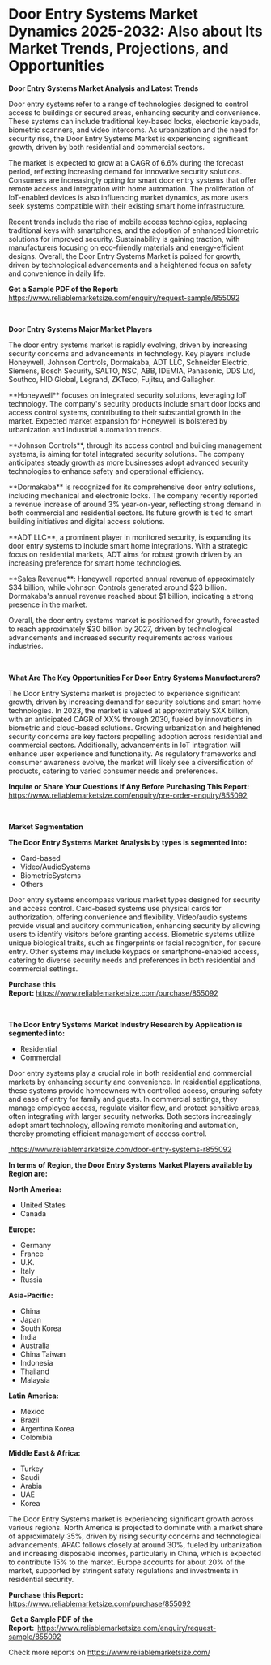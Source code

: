 <p><h1>Door Entry Systems Market Dynamics 2025-2032: Also about Its Market Trends, Projections, and Opportunities</h1></p><p><strong>Door Entry Systems Market Analysis and Latest Trends</strong></p>
<p><p>Door entry systems refer to a range of technologies designed to control access to buildings or secured areas, enhancing security and convenience. These systems can include traditional key-based locks, electronic keypads, biometric scanners, and video intercoms. As urbanization and the need for security rise, the Door Entry Systems Market is experiencing significant growth, driven by both residential and commercial sectors.</p><p>The market is expected to grow at a CAGR of 6.6% during the forecast period, reflecting increasing demand for innovative security solutions. Consumers are increasingly opting for smart door entry systems that offer remote access and integration with home automation. The proliferation of IoT-enabled devices is also influencing market dynamics, as more users seek systems compatible with their existing smart home infrastructure.</p><p>Recent trends include the rise of mobile access technologies, replacing traditional keys with smartphones, and the adoption of enhanced biometric solutions for improved security. Sustainability is gaining traction, with manufacturers focusing on eco-friendly materials and energy-efficient designs. Overall, the Door Entry Systems Market is poised for growth, driven by technological advancements and a heightened focus on safety and convenience in daily life.</p></p>
<p><strong>Get a Sample PDF of the Report:&nbsp;</strong> <a href="https://www.reliablemarketsize.com/enquiry/request-sample/855092?utm_campaign=3345&utm_medium=2&utm_source=Github&utm_content=ia&utm_term=08042025&utm_id=door-entry-systems">https://www.reliablemarketsize.com/enquiry/request-sample/855092</a></p>
<p>&nbsp;</p>
<p><strong>Door Entry Systems Major Market Players</strong></p>
<p><p>The door entry systems market is rapidly evolving, driven by increasing security concerns and advancements in technology. Key players include Honeywell, Johnson Controls, Dormakaba, ADT LLC, Schneider Electric, Siemens, Bosch Security, SALTO, NSC, ABB, IDEMIA, Panasonic, DDS Ltd, Southco, HID Global, Legrand, ZKTeco, Fujitsu, and Gallagher.</p><p>**Honeywell** focuses on integrated security solutions, leveraging IoT technology. The company's security products include smart door locks and access control systems, contributing to their substantial growth in the market. Expected market expansion for Honeywell is bolstered by urbanization and industrial automation trends.</p><p>**Johnson Controls**, through its access control and building management systems, is aiming for total integrated security solutions. The company anticipates steady growth as more businesses adopt advanced security technologies to enhance safety and operational efficiency.</p><p>**Dormakaba** is recognized for its comprehensive door entry solutions, including mechanical and electronic locks. The company recently reported a revenue increase of around 3% year-on-year, reflecting strong demand in both commercial and residential sectors. Its future growth is tied to smart building initiatives and digital access solutions.</p><p>**ADT LLC**, a prominent player in monitored security, is expanding its door entry systems to include smart home integrations. With a strategic focus on residential markets, ADT aims for robust growth driven by an increasing preference for smart home technologies.</p><p>**Sales Revenue**: Honeywell reported annual revenue of approximately $34 billion, while Johnson Controls generated around $23 billion. Dormakaba's annual revenue reached about $1 billion, indicating a strong presence in the market.</p><p>Overall, the door entry systems market is positioned for growth, forecasted to reach approximately $30 billion by 2027, driven by technological advancements and increased security requirements across various industries.</p></p>
<p>&nbsp;</p>
<p><strong>What Are The Key Opportunities For Door Entry Systems Manufacturers?</strong></p>
<p><p>The Door Entry Systems market is projected to experience significant growth, driven by increasing demand for security solutions and smart home technologies. In 2023, the market is valued at approximately $XX billion, with an anticipated CAGR of XX% through 2030, fueled by innovations in biometric and cloud-based solutions. Growing urbanization and heightened security concerns are key factors propelling adoption across residential and commercial sectors. Additionally, advancements in IoT integration will enhance user experience and functionality. As regulatory frameworks and consumer awareness evolve, the market will likely see a diversification of products, catering to varied consumer needs and preferences.</p></p>
<p><strong>Inquire or Share Your Questions If Any Before Purchasing This Report:</strong> <a href="https://www.reliablemarketsize.com/enquiry/pre-order-enquiry/855092?utm_campaign=3345&utm_medium=2&utm_source=Github&utm_content=ia&utm_term=08042025&utm_id=door-entry-systems">https://www.reliablemarketsize.com/enquiry/pre-order-enquiry/855092</a></p>
<p>&nbsp;</p>
<p><strong>Market Segmentation</strong></p>
<p><strong>The Door Entry Systems Market Analysis by types is segmented into:</strong></p>
<p><ul><li>Card-based</li><li>Video/AudioSystems</li><li>BiometricSystems</li><li>Others</li></ul></p>
<p><p>Door entry systems encompass various market types designed for security and access control. Card-based systems use physical cards for authorization, offering convenience and flexibility. Video/audio systems provide visual and auditory communication, enhancing security by allowing users to identify visitors before granting access. Biometric systems utilize unique biological traits, such as fingerprints or facial recognition, for secure entry. Other systems may include keypads or smartphone-enabled access, catering to diverse security needs and preferences in both residential and commercial settings.</p></p>
<p><strong>Purchase this Report:&nbsp;</strong><a href="https://www.reliablemarketsize.com/purchase/855092?utm_campaign=3345&utm_medium=2&utm_source=Github&utm_content=ia&utm_term=08042025&utm_id=door-entry-systems">https://www.reliablemarketsize.com/purchase/855092</a></p>
<p>&nbsp;</p>
<p><strong>The Door Entry Systems Market Industry Research by Application is segmented into:</strong></p>
<p><ul><li>Residential</li><li>Commercial</li></ul></p>
<p><p>Door entry systems play a crucial role in both residential and commercial markets by enhancing security and convenience. In residential applications, these systems provide homeowners with controlled access, ensuring safety and ease of entry for family and guests. In commercial settings, they manage employee access, regulate visitor flow, and protect sensitive areas, often integrating with larger security networks. Both sectors increasingly adopt smart technology, allowing remote monitoring and automation, thereby promoting efficient management of access control.</p></p>
<p><a href="https://www.reliablemarketsize.com/door-entry-systems-r855092?utm_campaign=3345&utm_medium=2&utm_source=Github&utm_content=ia&utm_term=08042025&utm_id=door-entry-systems">&nbsp;https://www.reliablemarketsize.com/door-entry-systems-r855092</a></p>
<p><strong>In terms of Region, the Door Entry Systems Market Players available by Region are:</strong></p>
<p>
    <p> <strong> North America: </strong>
        <ul>
            <li>United States</li>
            <li>Canada</li>
        </ul>
        </p> 
    <p> <strong> Europe: </strong>
        <ul>
            <li>Germany</li>
            <li>France</li>
            <li>U.K.</li>
            <li>Italy</li>
            <li>Russia</li>
        </ul>
        </p> 
    <p> <strong> Asia-Pacific: </strong>
        <ul>
            <li>China</li>
            <li>Japan</li>
            <li>South Korea</li>
            <li>India</li>
            <li>Australia</li>
            <li>China Taiwan</li>
            <li>Indonesia</li>
            <li>Thailand</li>
            <li>Malaysia</li>
        </ul>
        </p> 
    <p> <strong> Latin America: </strong>
        <ul>
            <li>Mexico</li>
            <li>Brazil</li>
            <li>Argentina Korea</li>
            <li>Colombia</li>
        </ul>
        </p> 
    <p> <strong> Middle East & Africa: </strong>
        <ul>
            <li>Turkey</li>
            <li>Saudi</li>
            <li>Arabia</li>
            <li>UAE</li>
            <li>Korea</li>
        </ul>
    </p>
    </p>
<p><p>The Door Entry Systems market is experiencing significant growth across various regions. North America is projected to dominate with a market share of approximately 35%, driven by rising security concerns and technological advancements. APAC follows closely at around 30%, fueled by urbanization and increasing disposable incomes, particularly in China, which is expected to contribute 15% to the market. Europe accounts for about 20% of the market, supported by stringent safety regulations and investments in residential security.</p></p>
<p><strong>Purchase this Report: </strong><a href="https://www.reliablemarketsize.com/purchase/855092?utm_campaign=3345&utm_medium=2&utm_source=Github&utm_content=ia&utm_term=08042025&utm_id=door-entry-systems">https://www.reliablemarketsize.com/purchase/855092</a></p>
<p>&nbsp;<strong>Get a Sample PDF of the Report:&nbsp;&nbsp;</strong><a href="https://www.reliablemarketsize.com/enquiry/request-sample/855092?utm_campaign=3345&utm_medium=2&utm_source=Github&utm_content=ia&utm_term=08042025&utm_id=door-entry-systems">https://www.reliablemarketsize.com/enquiry/request-sample/855092</a></p>
<p><strong></strong></p>
<p>Check more reports on <a href="https://www.reliablemarketsize.com/?utm_campaign=3345&utm_medium=2&utm_source=Github&utm_content=ia&utm_term=08042025&utm_id=door-entry-systems">https://www.reliablemarketsize.com/</a></p>
